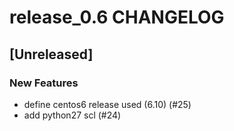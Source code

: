 # release_0.6 CHANGELOG


## [Unreleased]

### New Features
- define centos6 release used (6.10) (#25)
- add python27 scl (#24)






